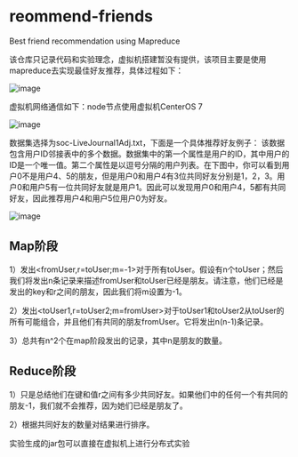 # reommend-friends
Best friend recommendation using Mapreduce

该仓库只记录代码和实验理念，虚拟机搭建暂没有提供，该项目主要是使用mapreduce去实现最佳好友推荐，具体过程如下：

![image](https://github.com/tiantianbattle/reommend-friends/assets/71861094/6a2a2a82-0eb0-4ee5-b7b8-b68afed394af)


虚拟机网络通信如下：node节点使用虚拟机CenterOS 7 

![image](https://github.com/tiantianbattle/reommend-friends/assets/71861094/468d1ed7-df40-4705-b76a-70ab3db297c3)


数据集选择为soc-LiveJournal1Adj.txt，下面是一个具体推荐好友例子：
该数据包含用户ID邻接表中的多个数据。数据集中的第一个属性是用户的ID，其中用户的ID是一个唯一值。第二个属性是以逗号分隔的用户列表。在下图中，你可以看到用户0不是用户4、5的朋友，但是用户0和用户4有3位共同好友分别是1，2，3。用户0和用户5有一位共同好友就是用户1。因此可以发现用户0和用户4，5都有共同好友，因此推荐用户4和用户5位用户0为好友。

![image](https://github.com/tiantianbattle/reommend-friends/assets/71861094/1b0d09a2-4f60-4a32-95c4-33575e22c520)


## Map阶段
1）发出<fromUser,r=toUser;m=-1>对于所有toUser。假设有n个toUser；然后我们将发出n条记录来描述fromUser和toUser已经是朋友。请注意，他们已经是发出的key和r之间的朋友，因此我们将m设置为-1。

2）发出<toUser1,r=toUser2;m=fromUser>对于toUser1和toUser2从toUser的所有可能组合，并且他们有共同的朋友fromUser。它将发出n(n-1)条记录。

3）总共有n^2个在map阶段发出的记录，其中n是朋友的数量。


## Reduce阶段
1）只是总结他们在键和值r之间有多少共同好友。如果他们中的任何一个有共同的朋友-1，我们就不会推荐，因为她们已经是朋友了。

2）根据共同好友的数量对结果进行排序。

实验生成的jar包可以直接在虚拟机上进行分布式实验
